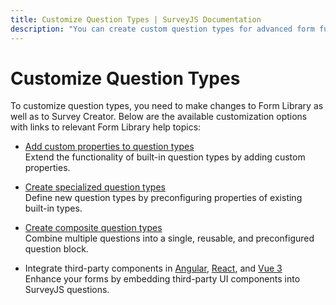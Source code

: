 ```yaml
---
title: Customize Question Types | SurveyJS Documentation
description: "You can create custom question types for advanced form functionality."
---
```


# Customize Question Types

To customize question types, you need to make changes to Form Library as well as to Survey Creator. Below are the available customization options with links to relevant Form Library help topics:

- [Add custom properties to question types](https://surveyjs.io/form-library/documentation/customize-question-types/add-custom-properties-to-a-form)\
Extend the functionality of built-in question types by adding custom properties.

- [Create specialized question types](https://surveyjs.io/form-library/documentation/customize-question-types/create-specialized-question-types)\
Define new question types by preconfiguring properties of existing built-in types.

- [Create composite question types](https://surveyjs.io/form-library/documentation/customize-question-types/create-composite-question-types)\
Combine multiple questions into a single, reusable, and preconfigured question block.

- Integrate third-party components in [Angular](https://surveyjs.io/form-library/documentation/customize-question-types/third-party-component-integration-angular), [React](https://surveyjs.io/form-library/documentation/customize-question-types/third-party-component-integration-react), and [Vue 3](https://surveyjs.io/form-library/documentation/customize-question-types/third-party-component-integration-vue)\
Enhance your forms by embedding third-party UI components into SurveyJS questions.
